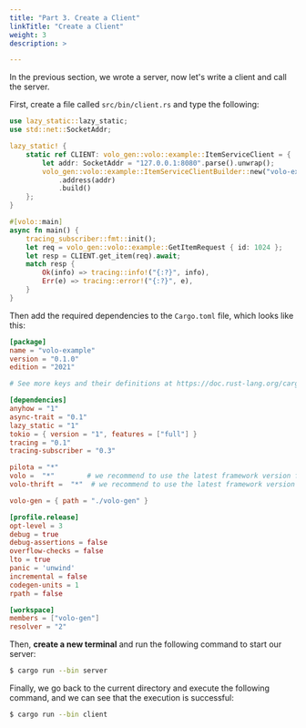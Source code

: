 ```yaml
---
title: "Part 3. Create a Client"
linkTitle: "Create a Client"
weight: 3
description: >

---
```


In the previous section, we wrote a server, now let's write a client and call the server.

First, create a file called `src/bin/client.rs` and type the following:

```rust
use lazy_static::lazy_static;
use std::net::SocketAddr;

lazy_static! {
    static ref CLIENT: volo_gen::volo::example::ItemServiceClient = {
        let addr: SocketAddr = "127.0.0.1:8080".parse().unwrap();
        volo_gen::volo::example::ItemServiceClientBuilder::new("volo-example")
            .address(addr)
            .build()
    };
}

#[volo::main]
async fn main() {
    tracing_subscriber::fmt::init();
    let req = volo_gen::volo::example::GetItemRequest { id: 1024 };
    let resp = CLIENT.get_item(req).await;
    match resp {
        Ok(info) => tracing::info!("{:?}", info),
        Err(e) => tracing::error!("{:?}", e),
    }
}
```

Then add the required dependencies to the `Cargo.toml` file, which looks like this:

```toml
[package]
name = "volo-example"
version = "0.1.0"
edition = "2021"

# See more keys and their definitions at https://doc.rust-lang.org/cargo/reference/manifest.html

[dependencies]
anyhow = "1"
async-trait = "0.1"
lazy_static = "1"
tokio = { version = "1", features = ["full"] }
tracing = "0.1"
tracing-subscriber = "0.3"

pilota = "*"
volo =  "*"        # we recommend to use the latest framework version for new features and bug fixes
volo-thrift =  "*"  # we recommend to use the latest framework version for new features and bug fixes

volo-gen = { path = "./volo-gen" }

[profile.release]
opt-level = 3
debug = true
debug-assertions = false
overflow-checks = false
lto = true
panic = 'unwind'
incremental = false
codegen-units = 1
rpath = false

[workspace]
members = ["volo-gen"]
resolver = "2"
```

Then, **create a new terminal** and run the following command to start our server:

```bash
$ cargo run --bin server
```

Finally, we go back to the current directory and execute the following command, and we can see that the execution is successful:

```bash
$ cargo run --bin client
```
